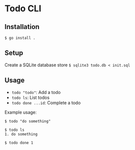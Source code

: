 # Todo CLI

## Installation
`$ go install .`

## Setup
Create a SQLite database store
`$ sqlite3 todo.db < init.sql`

## Usage
* `todo "todo"`: Add a todo
* `todo ls`: List todos
* `todo done ...id`: Complete a todo 

Example usage:
```
$ todo "do something"

$ todo ls
1. do something

$ todo done 1
```